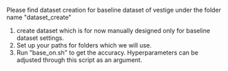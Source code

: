 Please find dataset creation for baseline dataset of vestige under the folder name
"dataset_create"

1. create dataset which is for now manually designed only for baseline dataset settings.
2. Set up your paths for folders which we will use. 
3. Run "base_on.sh" to get the accuracy. Hyperparameters can be adjusted through this script as an argument.
